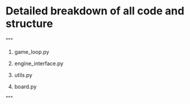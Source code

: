 # Detailed breakdown of all code and structure

"""

1. game_loop.py

2. engine_interface.py

3. utils.py

4. board.py

"""
